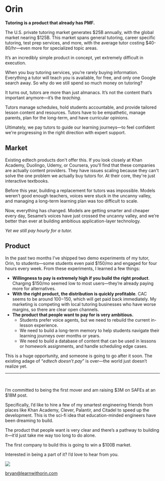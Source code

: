 # Orin

**Tutoring is a product that already has PMF.**

The U.S. private tutoring market generates $25B annually, with the global market nearing $125B. This market spans general tutoring, career specific tutoring, test prep services, and more, with the average tutor costing $40-80/hr—even more for specialized topic areas.

It’s an incredibly simple product in concept, yet extremely difficult in execution.

When you buy tutoring services, you’re rarely buying information. Everything a tutor will teach you is available, for free, and only one Google search away. So why do we still spend so much money on tutoring?

It turns out, tutors are more than just almanacs. It’s not the content that’s important anymore—it’s the _teaching_.

Tutors manage schedules, hold students accountable, and provide tailored lesson content and resources. Tutors have to be empathetic, manage parents, plan for the long-term, and have curricular opinions.

Ultimately, we pay tutors to guide our learning journeys—to feel confident we're progressing in the right direction with expert support.

## Market

Existing edtech products don't offer this. If you look closely at Khan Academy, Duolingo, Udemy, or Coursera, you'll find that these companies are actually content providers. They have issues scaling because they can't solve the one problem we actually buy tutors for. At their core, they're just interactive textbooks.

Before this year, building a replacement for tutors was impossible. Models weren’t good enough teachers, voices were stuck in the uncanny valley, and managing a long-term learning plan was too difficult to scale.

Now, everything has changed. Models are getting smarter and cheaper every day, Sesame’s voices have just crossed the uncanny valley, and we’re better than ever at building ambitious application-layer technology.

_Yet we still pay hourly for a tutor._

## Product

In the past two months I’ve shipped two demo experiments of my tutor, Orin, to students—some students even paid $150/mo and engaged for four hours every week. From these experiments, I learned a few things:

- **Willingness to pay is extremely high if you build the right product**. Charging $150/mo seemed low to most users—they’re already paying more for alternatives.
- **With the right product, the distribution is quickly profitable**. CAC seems to be around $100-$150, which will get paid back immediately. My marketing is competing with local tutoring businesses who have worse margins, so there are clear open channels.
- **The product that people want to pay for is very ambitious.**
  - Students prefer voice agents, but we need to rebuild the current in-lesson experience.
  - We need to build a long-term memory to help students navigate their learning journeys over months or years.
  - We need to build a database of content that can be used in lessons or homework assignments, and handle scheduling edge cases.

This is a huge opportunity, and someone is going to go after it soon. The existing adage of “_edtech doesn’t pay_” is over—the world just doesn’t realize yet.

---

<br />

I’m committed to being the first mover and am raising $3M on SAFEs at an $18M post.

Specifically, I’d like to hire a few of my smartest engineering friends from places like Khan Academy, Clever, Palantir, and Citadel to speed up the development. This is the sci-fi idea that education-minded engineers have been dreaming to build.

The product that people want is very clear and there’s a pathway to building it—it’d just take me way too long to do alone.

The first company to build this is going to win a $100B market.

Interested in being a part of it? I’d love to hear from you.

<img src="/signature.png" style="max-width: 150px;" />

<a href="mailto:bryan@learnwithorin.com" style="text-decoration: none;">bryan@learnwithorin.com</a>
